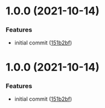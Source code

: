 # 1.0.0 (2021-10-14)


### Features

* initial commit ([151b2bf](https://github.com/vinirossa/node-boilerplate/commit/151b2bf91665c906a1f7f781d80350ad6fc07ccb))

# 1.0.0 (2021-10-14)


### Features

* initial commit ([151b2bf](https://github.com/vinirossa/node-boilerplate/commit/151b2bf91665c906a1f7f781d80350ad6fc07ccb))

